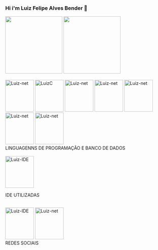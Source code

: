 ### Hi i'm Luiz Felipe Alves Bender 👋




<div>
 <img height="180" src="https://github-readme-stats.vercel.app/api?username=LuizFelipeBender&show_icons=true&theme=tokyonight&include_all_commits=true&count_private=true"/>
 <img height="180" src="https://github-readme-stats.vercel.app/api/top-langs/?username=LuizFelipeBender&layout=compact&langs_count=16&theme=tokyonight"/>    
 </div>
  
<div style="display: inline_block"><br>
<img aling="center" alt="Luiz-net" height="100" width="90" img src="https://cdn.jsdelivr.net/gh/devicons/devicon/icons/dot-net/dot-net-plain-wordmark.svg"/>
 <img aling="center" alt="LuizC" height="100" width="90" img src="https://cdn.jsdelivr.net/gh/devicons/devicon/icons/csharp/csharp-original.svg"/>
<img aling="center" alt="Luiz-net" height="100" width="90" img src="https://cdn.jsdelivr.net/gh/devicons/devicon/icons/microsoftsqlserver/microsoftsqlserver-plain-wordmark.svg" />
<img aling="center" alt="Luiz-net" height="100" width="90" img src="https://cdn.jsdelivr.net/gh/devicons/devicon/icons/mongodb/mongodb-plain-wordmark.svg" /> 
  <img aling="center" alt="Luiz-net" height="100" width="90"img src="https://cdn.jsdelivr.net/gh/devicons/devicon/icons/dotnetcore/dotnetcore-original.svg" />
<img aling="center" alt="Luiz-net" height="100" width="90"img src="https://cdn.jsdelivr.net/gh/devicons/devicon/icons/css3/css3-original-wordmark.svg" />
<img aling="center" alt="Luiz-net" height="100" width="90"img src="https://cdn.jsdelivr.net/gh/devicons/devicon/icons/html5/html5-original-wordmark.svg" />
  </div>
LINGUAGENNS DE PROGRAMAÇÃO E BANCO DE DADOS

  <div>
  <div style="display: inline_block"><br>
    <img aling="center" alt="Luiz-IDE" height="100" width="90" img src="https://cdn.jsdelivr.net/gh/devicons/devicon/icons/visualstudio/visualstudio-plain.svg" />
  </div>

  IDE UTILIZADAS

   <div>
  <div style="display: inline_block"><br>
    <img aling="center" alt="Luiz-IDE" height="100" width="90" img src="https://cdn.jsdelivr.net/gh/devicons/devicon/icons/facebook/facebook-plain.svg" />
    <img aling="center" alt="Luiz-net" height="100" width="90"img src="https://cdn.jsdelivr.net/gh/devicons/devicon/icons/linkedin/linkedin-original-wordmark.svg" />
  </div>
    REDES SOCIAIS

  
